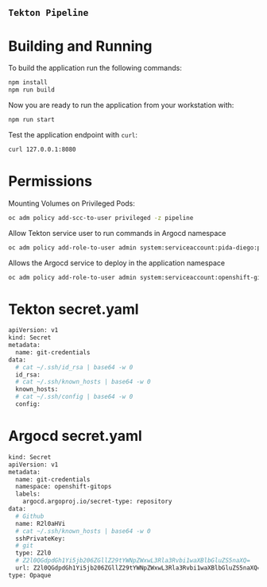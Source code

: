 `Tekton Pipeline`
---------------


# Building and Running

To build the application run the following commands:

```bash
npm install
npm run build
```

Now you are ready to run the application from your workstation with:


```bash
npm run start
```

Test the application endpoint with `curl`:

```bash
curl 127.0.0.1:8080
```

# Permissions

Mounting Volumes on Privileged Pods:

```bash
oc adm policy add-scc-to-user privileged -z pipeline
```

Allow Tekton service user to run commands in Argocd namespace

```bash
oc adm policy add-role-to-user admin system:serviceaccount:pida-diego:pipeline -n openshift-gitops
```

Allows the Argocd service to deploy in the application namespace

```bash
oc adm policy add-role-to-user admin system:serviceaccount:openshift-gitops:openshift-gitops-argocd-application-controller -n pida-diego
```

# Tekton secret.yaml

```bash
apiVersion: v1
kind: Secret
metadata:
  name: git-credentials
data:
  # cat ~/.ssh/id_rsa | base64 -w 0
  id_rsa:
  # cat ~/.ssh/known_hosts | base64 -w 0
  known_hosts: 
  # cat ~/.ssh/config | base64 -w 0
  config:
```

# Argocd secret.yaml
```bash
kind: Secret
apiVersion: v1
metadata:
  name: git-credentials
  namespace: openshift-gitops
  labels:
    argocd.argoproj.io/secret-type: repository
data:
  # Github
  name: R2l0aHVi
  # cat ~/.ssh/known_hosts | base64 -w 0
  sshPrivateKey:
  # git
  type: Z2l0
  # Z2l0QGdpdGh1Yi5jb206ZGllZ29tYWNpZWxwL3Rla3Rvbi1waXBlbGluZS5naXQ=
  url: Z2l0QGdpdGh1Yi5jb206ZGllZ29tYWNpZWxwL3Rla3Rvbi1waXBlbGluZS5naXQ=
type: Opaque
```